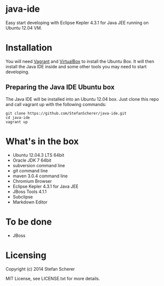 # java-ide

Easy start developing with Eclipse Kepler 4.3.1 for Java JEE running on Ubuntu 12.04 VM.

# Installation
You will need [Vagrant](http://vagrantup.com) and [VirtualBox](http://virtualbox.org) to install the Ubuntu Box. It will then install the Java IDE inside and some other tools you may need to start developing.

## Preparing the Java IDE Ubuntu box
The Java IDE will be installed into an Ubuntu 12.04 box. Just clone this repo and call vagrant up with the following commands:

    git clone https://github.com/StefanScherer/java-ide.git
    cd java-ide
    vagrant up

# What's in the box

*   Ubuntu 12.04.3 LTS 64bit
*   Oracle JDK 7 64bit
*   subversion  command line
*   git command line
*   maven 3.0.4 command line
*   Chromium Browser
*   Eclipse Kepler 4.3.1  for Java JEE
*   JBoss Tools 4.1.1
*   Subclipse
*   Markdown Editor

# To be done
*   JBoss 


# Licensing
Copyright (c) 2014 Stefan Scherer

MIT License, see LICENSE.txt for more details.
